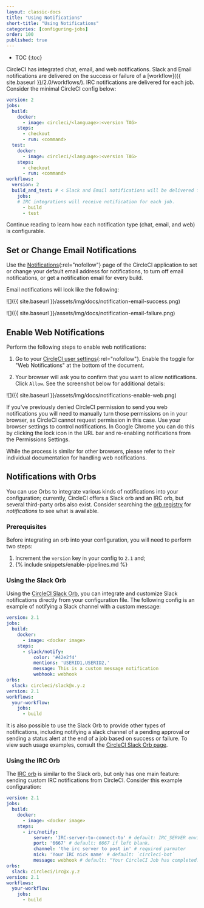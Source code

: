 ```yaml
---
layout: classic-docs
title: "Using Notifications"
short-title: "Using Notifications"
categories: [configuring-jobs]
order: 100
published: true
---
```


* TOC
{:toc}


CircleCI has integrated chat, email, and web notifications. Slack and Email notifications are delivered on the success or failure of a [workflow]({{ site.baseurl }}/2.0/workflows/). IRC notifications are delivered for each job. Consider the minimal CircleCI config below:


```yaml
version: 2
jobs:
  build:
    docker:
      - image: circleci/<language>:<version TAG>
    steps:
      - checkout
      - run: <command>
  test:
    docker:
      - image: circleci/<language>:<version TAG>
    steps:
      - checkout
      - run: <command>
workflows:
  version: 2
  build_and_test: # < Slack and Email notifications will be delivered for workflows
    jobs:
    # IRC integrations will receive notification for each job.
      - build
      - test
```

Continue reading to learn how each notification type (chat, email, and web) is configurable.

## Set or Change Email Notifications

Use the [Notifications](https://app.circleci.com/settings/user/notifications){:rel="nofollow"} page of the CircleCI application to set or change your default email address for notifications, to turn off email notifications, or get a notification email for every build.

Email notifications will look like the following:

![]({{ site.baseurl }}/assets/img/docs/notification-email-success.png)

![]({{ site.baseurl }}/assets/img/docs/notification-email-failure.png)

## Enable Web Notifications

Perform the following steps to enable web notifications:

1. Go to your [CircleCI user settings](https://circleci.com/account/notifications){:rel="nofollow"}. Enable the toggle for "Web Notifications" at the bottom of the document.

2. Your browser will ask you to confirm that you want to allow notifications. Click `Allow`. See the screenshot below for additional details:

![]({{ site.baseurl }}/assets/img/docs/notifications-enable-web.png)

If you've previously denied CircleCI permission to send you web notifications
you will need to manually turn those permissions on in your browser, as CircleCI cannot
request permission in this case. Use your browser settings to control notifications. In Google Chrome you can do this by clicking the lock icon in the URL bar and re-enabling notifications from the Permissions Settings.

While the process is similar for other browsers, please refer to their individual
documentation for handling web notifications.

## Notifications with Orbs

You can use Orbs to integrate various kinds of notifications into your configuration; currently, CircleCI offers a Slack orb and an IRC orb, but several third-party orbs also exist. Consider searching the [orb registry](https://circleci.com/orbs/registry/?query=notification&filterBy=all) for _notifications_ to see what is available.

### Prerequisites

Before integrating an orb into your configuration, you will need to perform two steps: 

1. Increment the `version` key in your config to `2.1` and; 
2. {% include snippets/enable-pipelines.md %}

### Using the Slack Orb

Using the [CircleCI Slack Orb](https://circleci.com/orbs/registry/orb/circleci/slack), you can integrate and customize Slack notifications directly from your configuration file. The following config is an example of notifying a Slack channel with a custom message:

```yaml
version: 2.1
jobs:
  build:
    docker:
      - image: <docker image>
    steps:
      - slack/notify:
          color: '#42e2f4'
          mentions: 'USERID1,USERID2,'
          message: This is a custom message notification
          webhook: webhook
orbs:
  slack: circleci/slack@x.y.z
version: 2.1
workflows:
  your-workflow:
    jobs:
      - build
```

It is also possible to use the Slack Orb to provide other types of notifications, including notifying a slack channel of a pending approval or sending a status alert at the end of a job based on success or failure. To view such usage examples, consult the [CircleCI Slack Orb page](https://circleci.com/orbs/registry/orb/circleci/slack).

### Using the IRC Orb

The [IRC orb](https://circleci.com/orbs/registry/orb/circleci/irc) is similar to the Slack orb, but only has one main feature: sending custom IRC notifications from CircleCI. Consider this example configuration:

```yaml
version: 2.1
jobs:
  build:
    docker:
      - image: <docker image>
    steps:
      - irc/notify:
          server: 'IRC-server-to-connect-to' # default: IRC_SERVER environment varible.
          port: '6667' # default: 6667 if left blank.
          channel: 'the irc server to post in' # required parmater
          nick: 'Your IRC nick name' # default: `circleci-bot`
          message: webhook # default: "Your CircleCI Job has completed."
orbs:
  slack: circleci/irc@x.y.z
version: 2.1
workflows:
  your-workflow:
    jobs:
      - build
```


